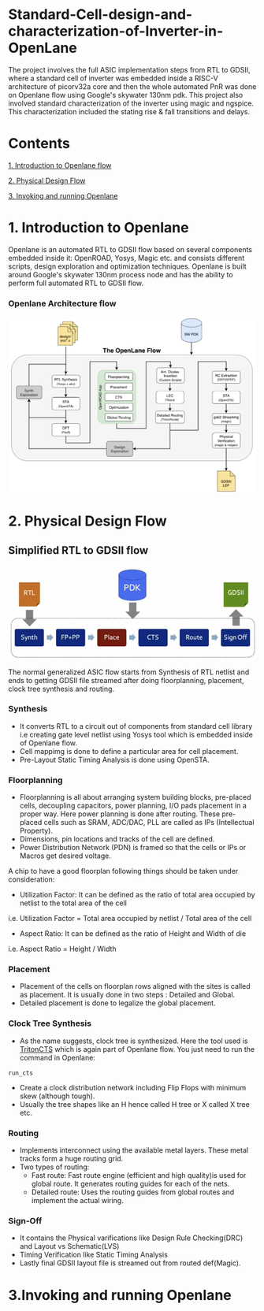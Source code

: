 # Standard-Cell-design-and-characterization-of-Inverter-in-OpenLane

The project involves the full ASIC implementation steps from RTL to GDSII, where a standard cell of inverter was embedded inside a RISC-V architecture of picorv32a core and then the whole automated PnR was done on Openlane flow using Google's skywater 130nm pdk. This project also involved standard characterization of the inverter using magic and ngspice. This characterization included the stating rise & fall transitions and delays.

# Contents

[1. Introduction to Openlane flow](https://github.com/mukuljava/Standard-Cell-design-and-characterization-of-Inverter-in-OpenLane#1-introduction-to-openlane)

[2. Physical Design Flow](https://github.com/mukuljava/Standard-Cell-design-and-characterization-of-Inverter-in-OpenLane#2-physical-design-flow)

[3. Invoking and running Openlane](https://github.com/mukuljava/Standard-Cell-design-and-characterization-of-Inverter-in-OpenLane#invoking-and-running-openlane)

# 1. Introduction to Openlane

Openlane is an automated RTL to GDSII flow based on several components embedded inside it: OpenROAD, Yosys, Magic etc. and consists different scripts, design exploration and optimization techniques. Openlane is built around Google's skywater 130nm process node and has the ability to perform full automated RTL to GDSII flow.

### Openlane Architecture flow

![alt text](https://github.com/mukuljava/Standard-Cell-design-and-characterization-of-Inverter-in-OpenLane/blob/main/Openlane/openlane_flow.png)

# 2. Physical Design Flow

## Simplified RTL to GDSII flow

![alt text](https://github.com/mukuljava/Standard-Cell-design-and-characterization-of-Inverter-in-OpenLane/blob/main/Openlane/simplified%20rtl%20to%20gdsii%20flow.png)

The normal generalized ASIC flow starts from Synthesis of RTL netlist and ends to getting GDSII file streamed after doing floorplanning, placement, clock tree synthesis and routing.

### Synthesis

- It converts RTL to a circuit out of components from standard cell library i.e creating gate level netlist using Yosys tool which is embedded inside of Openlane flow. 
- Cell mappimg is done to define a particular area for cell placement.
- Pre-Layout Static Timing Analysis is done using OpenSTA.

### Floorplanning 

- Floorplanning is all about arranging system building blocks, pre-placed cells, decoupling capacitors, power planning, I/O pads placement in a proper way. Here power planning is done after routing. These pre-placed cells such as SRAM, ADC/DAC, PLL are called as IPs (Intellectual Property). 
- Dimensions, pin locations and tracks of the cell are defined.
- Power Distribution Network (PDN) is framed so that the cells or IPs or Macros get desired voltage.

A chip to have a good floorplan following things should be taken under consideration:
- Utilization Factor: It can be defined as the ratio of total area occupied by netlist to the total area of the cell 

i.e. Utilization Factor = Total area occupied by netlist / Total area of the cell
  
- Aspect Ratio: It can be defined as the ratio of Height and Width of die

i.e. Aspect Ratio = Height / Width

### Placement

- Placement of the cells on floorplan rows aligned with the sites is called as placement. It is usually done in two steps : Detailed and Global.
- Detailed placement is done to legalize the global placement.

### Clock Tree Synthesis

- As the name suggests, clock tree is synthesized. Here the tool used is [TritonCTS](https://github.com/The-OpenROAD-Project/OpenROAD/tree/master/src/TritonCTS) which is again part of Openlane flow. You just need to run the command in Openlane:
```
run_cts
```
- Create a clock distribution network including Flip Flops with minimum skew (although tough).
- Usually the tree shapes like an H hence called H tree or X called X tree etc.

### Routing

- Implements interconnect using the available metal layers. These metal tracks form a huge routing grid.
- Two types of routing:
  - Fast route: Fast route engine (efficient and high quality)is used for global route. It generates routing guides for each of the nets. 
  - Detailed route: Uses the routing guides from global routes and implement the actual wiring.

### Sign-Off

- It contains the Physical varifications like Design Rule Checking(DRC) and Layout vs Schematic(LVS)
- Timing Verification like Static Timing Analysis
- Lastly final GDSII layout file is streamed out from routed def(Magic).

# 3.Invoking and running Openlane
